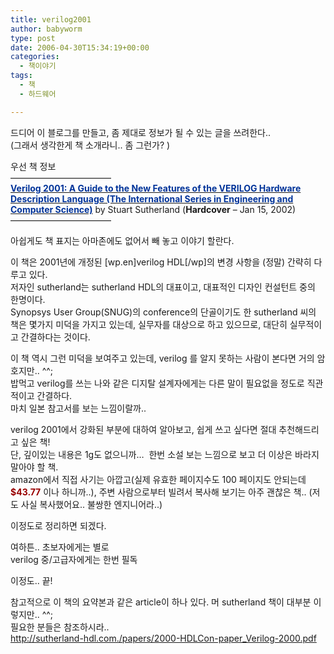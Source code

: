 ```yaml
---
title: verilog2001
author: babyworm
type: post
date: 2006-04-30T15:34:19+00:00
categories:
  - 책이야기
tags:
  - 책
  - 하드웨어

---
```

드디어 이 블로그를 만들고, 좀 제대로 정보가 될 수 있는 글을 쓰려한다..  
(그래서 생각한게 책 소개라니.. 좀 그런가? )

우선 책 정보  
&#8212;&#8212;&#8212;&#8212;&#8212;&#8212;&#8212;&#8212;&#8212;&#8212;&#8212;&#8211;  
[<span class="srTitle"><strong><font color="#003399">Verilog 2001: A Guide to the New Features of the VERILOG Hardware Description Language (The International Series in Engineering and Computer Science)</font></strong></span>][1] by Stuart Sutherland (<span class="binding"><strong>Hardcover</strong></span> &#8211; Jan 15, 2002)  
&#8212;&#8212;&#8212;&#8212;&#8212;&#8212;&#8212;&#8212;&#8212;&#8212;&#8212;&#8211;

아쉽게도 책 표지는 아마존에도 없어서 빼 놓고 이야기 할란다.

이 책은 2001년에 개정된 [wp.en]verilog HDL[/wp]의 변경 사항을 (정말) 간략히 다루고 있다.  
저자인 sutherland는 sutherland HDL의 대표이고, 대표적인 디자인 컨설턴트 중의 한명이다.  
Synopsys User Group(SNUG)의 conference의 단골이기도 한 sutherland 씨의 책은 몇가지 미덕을 가지고 있는데, 실무자를 대상으로 하고 있으므로, 대단히 실무적이고 간결하다는 것이다. 

이 책 역시 그런 미덕을 보여주고 있는데, verilog 를 알지 못하는 사람이 본다면 거의 암호지만.. ^^;  
밥먹고 verilog를 쓰는 나와 같은 디지탈 설계자에게는 다른 말이 필요없을 정도로 직관적이고 간결하다.  
마치 일본 참고서를 보는 느낌이랄까..

verilog 2001에서 강화된 부분에 대하여 알아보고, 쉽게 쓰고 싶다면 절대 추천해드리고 싶은 책!  
단, 깊이있는 내용은 1g도 없으니까&#8230;&nbsp; 한번 소설 보는 느낌으로 보고 더 이상은 바라지 말아야 할 책.  
amazon에서 직접 사기는 아깝고(실제 유효한 페이지수도 100 페이지도 안되는데 **<font color="#990000">$43.77</font>** 이나 하니까..), 주변 사람으로부터 빌려서 복사해 보기는 아주 괜찮은 책.. (저도 사실 복사했어요.. 불쌍한 엔지니어라..)

이정도로 정리하면 되겠다. 

여하튼.. 초보자에게는 별로  
verilog 중/고급자에게는 한번 필독

이정도.. 끝!

참고적으로 이 책의 요약본과 같은 article이 하나 있다. 머 sutherland 책이 대부분 이렇지만.. ^^;  
필요한 분들은 참조하시라..  
<http://sutherland-hdl.com./papers/2000-HDLCon-paper_Verilog-2000.pdf>

 [1]: http://www.amazon.com/gp/product/0792375688/sr=8-1/qid=1146411637/ref=pd_bbs_1/102-3443248-8472164?%5Fencoding=UTF8
